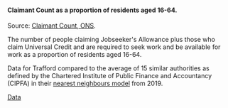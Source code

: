 #### Claimant Count as a proportion of residents aged 16-64.

Source: <a href='https://www.nomisweb.co.uk/sources/cc' target='_blank'> Claimant Count, ONS</a>.

The number of people claiming Jobseeker's Allowance plus those who claim Universal Credit and are required to seek work and be available for work as a proportion of residents aged 16-64.

Data for Trafford compared to the average of 15 similar authorities as defined by the Chartered Institute of Public Finance and Accountancy (CIPFA) in their <a href='https://www.cipfa.org/services/cipfastats/nearest-neighbour-model' target='_blank'>nearest neighbours model</a> from 2019.
 
<a href="https://www.trafforddatalab.io/corporate_plan/data/poverty/claimant_count.csv" aria-label="Download the data" class="downloadButton" target="_blank" download>Data <span class="fas fa-download"></span></a>